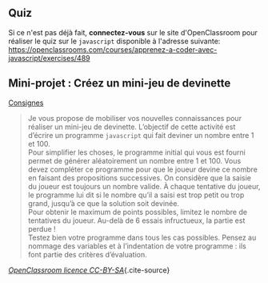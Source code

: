 ## Quiz

Si ce n'est pas déjà fait, **connectez-vous** sur le site d'OpenClassroom pour réaliser le quiz sur
le `javascript` disponible à l'adresse suivante:
<https://openclassrooms.com/courses/apprenez-a-coder-avec-javascript/exercises/489>

## Mini-projet : Créez un mini-jeu de devinette

[Consignes](http://exercices.openclassrooms.com/assessment/357?courseIdentifier=apprenez-a-coder-avec-javascript)

> Je vous propose de mobiliser vos nouvelles connaissances pour réaliser un mini-jeu de devinette.
> L’objectif de cette activité est d’écrire un programme `javascript` qui fait deviner un nombre
> entre 1 et 100.</br>
> Pour simplifier les choses, le programme initial qui vous est fourni permet de générer
> aléatoirement un nombre entre 1 et 100. Vous devez compléter ce programme pour que le joueur
> devine ce nombre en faisant des propositions successives. On considère que la saisie du joueur
> est toujours un nombre valide. À chaque tentative du joueur, le programme lui dit si le nombre
> qu’il a saisi est trop petit ou trop grand, jusqu’à ce que la solution soit devinée.</br>
> Pour obtenir le maximum de points possibles, limitez le nombre de tentatives du joueur. Au-delà
> de 6 essais infructueux, la partie est perdue !</br>
> Testez bien votre programme dans tous les cas possibles. Pensez au nommage des variables et à
> l’indentation de votre programme : ils font partie des critères d’évaluation.

*[OpenClassroom licence CC-BY-SA](https://openclassrooms.com/fr/courses/6175841-apprenez-a-programmer-avec-javascript?archived-source=2984401)*{.cite-source}
